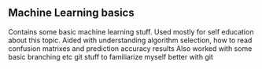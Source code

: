 ## Machine Learning basics
 Contains some basic machine learning stuff. Used mostly for self education about this topic.
 Aided with understanding algorithm selection, how to read confusion matrixes and prediction accuracy results
 Also worked with some basic branching etc git stuff to familiarize myself better with git

